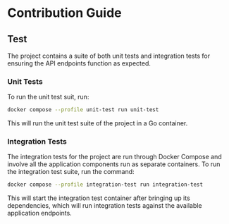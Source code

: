 # Contribution Guide

## Test

The project contains a suite of both unit tests and integration tests for ensuring the API endpoints function as expected.

### Unit Tests

To run the unit test suit, run:

```bash
docker compose --profile unit-test run unit-test
```

This will run the unit test suite of the project in a Go container.

### Integration Tests

The integration tests for the project are run through Docker Compose and involve all the application components
run as separate containers. To run the integration test suite, run the command:

```bash
docker compose --profile integration-test run integration-test
```

This will start the integration test container after bringing up its dependencies, which will run integration tests against the available application endpoints.